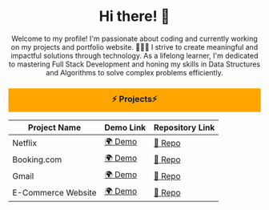 <h1 align="center">Hi there! 👋</h1>
<!--
<p align="center">
  <img src="https://d3njjcbhbojbot.cloudfront.net/api/utilities/v1/imageproxy/http://coursera-university-assets.s3.amazonaws.com/77/b2516312bd44b4a958b392f1a74ef3/200-x-48.png?auto=format%2Ccompress&dpr=1&w=&h=45" alt="Logo" width="200">
</p>
-->

<p align="center"> Welcome to my profile! I'm passionate about coding and currently working on my projects and portfolio website. 👨🏻‍💻 I strive to create meaningful and impactful solutions through technology. As a lifelong learner, I'm dedicated to mastering Full Stack Development and honing my skills in Data Structures and Algorithms to solve complex problems efficiently.
 </p>


<h3 align="center" style="background-color: #FFA500; padding: 10px;">⚡ Projects⚡ </h3>

<table align="center" style="width: 100%;">
  <thead>
    <tr>
      <th>Project Name</th>
      <th>Demo Link</th>
      <th>Repository Link</th>
    </tr>
  </thead>
  <tbody>
    <tr>
      <td>Netflix</td>
      <td><a href="https://example.com/netflix-demo">🌍 Demo</a></td>
      <td><a href="https://github.com/username/netflix">📂 Repo</a></td>
    </tr>
    <tr>
      <td>Booking.com</td>
      <td><a href="https://example.com/booking-demo">🌍 Demo</a></td>
      <td><a href="https://github.com/username/booking">📂 Repo</a></td>
    </tr>
    <tr>
      <td>Gmail</td>
      <td><a href="https://example.com/booking-demo">🌍 Demo</a></td>
      <td><a href="https://github.com/username/booking">📂 Repo</a></td>
    </tr>
    <tr>
      <td>E-Commerce Website</td>
      <td><a href="https://example.com/booking-demo">🌍 Demo</a></td>
      <td><a href="https://github.com/username/booking">📂 Repo</a></td>
    </tr>
  </tbody>
</table>


